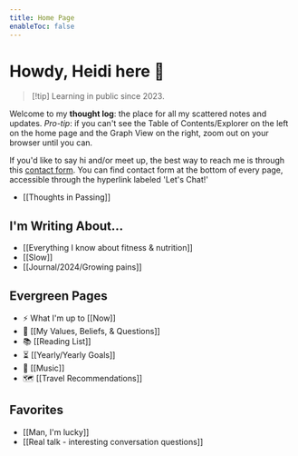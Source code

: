 ```yaml
---
title: Home Page
enableToc: false
---
```

# Howdy, Heidi here 🤠
> [!tip] Learning in public since 2023.

Welcome to my **thought log**: the place for all my scattered notes and updates. *Pro-tip*: if you can't see the Table of Contents/Explorer on the left on the home page and the Graph View on the right, zoom out on your browser until you can.

If you'd like to say hi and/or meet up, the best way to reach me is through this [contact form](https://heidihuang.netlify.app/contact). You can find contact form at the bottom of every page, accessible through the hyperlink labeled 'Let's Chat!'

- [[Thoughts in Passing]]
## I'm Writing About...
- [[Everything I know about fitness & nutrition]]
- [[Slow]]
- [[Journal/2024/Growing pains]]

## Evergreen Pages
- ⚡️ What I'm up to [[Now]]
- 🎯 [[My Values, Beliefs, & Questions]]
- 📚 [[Reading List]]
- ⏳ [[Yearly/Yearly Goals]]
- 🎸 [[Music]]
-  🗺️ [[Travel Recommendations]]

## Favorites
- [[Man, I'm lucky]]
- [[Real talk - interesting conversation questions]]
